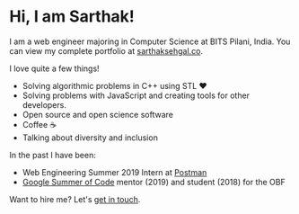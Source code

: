 # Hi, I am Sarthak!
I am a web engineer majoring in Computer Science at BITS Pilani, India. You can view my complete portfolio at [sarthaksehgal.co](https://sarthaksehgal.co).

I love quite a few things!
- Solving algorithmic problems in C++ using STL :heart:
- Solving problems with JavaScript and creating tools for other developers.
- Open source and open science software
- Coffee :coffee:
- Talking about diversity and inclusion

In the past I have been:
- Web Engineering Summer 2019 Intern at [Postman](https://www.getpostman.com)
- [Google Summer of Code](https://summerofcode.withgoogle.com) mentor (2019) and student (2018) for the OBF

Want to hire me? Let's [get in touch](https://sarthaksehgal.co).
